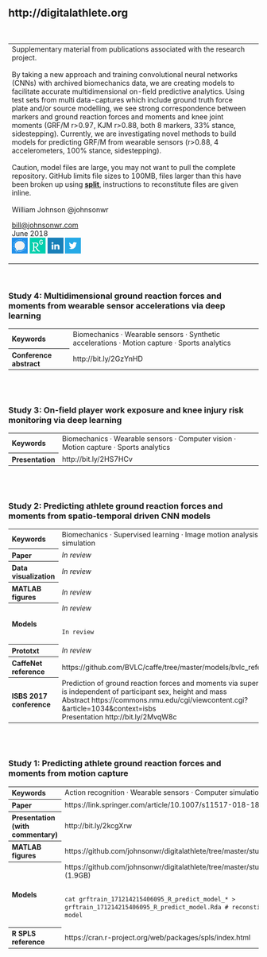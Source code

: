 <!---
  ---
  --- 1. Filename, Creation-Date
  ---      digitalathlete/README.md, 22may2018
  ---
  --- 2. Original-Author, Email-Address
  ---      Copyright (c) MMXVIII
  ---      William JOHNSON, bill@johnsonwr.com
  ---
  --- 3. Last-Updated-By, Email-Address
  ---      William JOHNSON, bill@johnsonwr.com
  ---
  --- 4. Notes
  ---      GitHub index to supplementary material from publications associated with the research project
  ---
  ---      https://github.com/johnsonwr/digitalathlete
  ---      https://guides.github.com/features/mastering-markdown/
  ---      https://github.com/adam-p/markdown-here/wiki/Markdown-Cheatsheet
  ---
  ---      &#183; middle dot (LaTeX \cdot)
  ---
  --- 5. Modification-History
  ---      Build Author Date      Change
  ---      a35   wrj    26may2018 alpha release
  --->

<h2>http://digitalathlete.org</h2>
<br>



<table cellpadding=0 cellspacing=0>
<tr>
<td width=500>
Supplementary material from publications associated with the research project.<br>
<br>
By taking a new approach and training convolutional neural networks (CNNs) with archived biomechanics data, we are creating models to facilitate accurate multidimensional on-field predictive analytics. Using test sets from multi data-captures which include ground truth force plate and/or source modelling, we see strong correspondence between markers and ground reaction forces and moments and knee joint moments (GRF/M r>0.97, KJM r>0.88, both 8 markers, 33% stance, sidestepping). Currently, we are investigating novel methods to build models for predicting GRF/M from wearable sensors (r>0.88, 4 accelerometers, 100% stance, sidestepping).<br>
<br>
Caution, model files are large, you may not want to pull the complete repository. GitHub limits file sizes to 100MB, files larger than this have been broken up using <a  href="http://manpages.ubuntu.com/manpages/trusty/man1/split.1.html" target="_blank"><b>split</b></a>, instructions to reconstitute files are given inline.<br>
<br>
William Johnson @johnsonwr<br>

bill@johnsonwr.com<br>
June 2018<br>
<a href="https://signal.org" target="_TOP" title="Signal"><img src="_readme/Signal_Blue_Icon_32x32.format_png.resize_32x32.png" width="32" height="32" style="border: 0px;"></a>
<a href="https://www.researchgate.net/profile/William_Johnson54" target="_TOP" title="ResearchGate"><img src="_readme/rg_32x32.format_png.resize_32x32.png" width="32" height="32" style="border: 0px;"></a>
<a href="http://au.linkedin.com/in/johnsonwr" target="_TOP" title="LinkedIn"><img src="_readme/linkedin.png" width="32" height="32" style="border: 0px;"></a>
<a href="twitter.com/billjohnsonuwa" target="_TOP" title="Twitter"><img src="_readme/twitter.png" width="32" height="32" style="border: 0px;"></a>
</td>
<td>
<img src="_readme/grftrain_180613080625121c25.png" width="400" height="434" style="border: 0px;">
</td>
</tr>
</table>

<br>
<h3>Study 4: Multidimensional ground reaction forces and moments from wearable sensor accelerations via deep learning</h3>
<table>
<tr><th align="left">Keywords</th><td align="left">Biomechanics &#183; Wearable sensors &#183; Synthetic accelerations &#183; Motion capture &#183; Sports analytics</td></tr>
<tr><th align="left">Conference abstract</th><td align="left">http://bit.ly/2GzYnHD</td></tr>
</table><br>

<br>
<h3>Study 3: On-field player work exposure and knee injury risk monitoring via deep learning</h3>
<table>
<tr><th align="left">Keywords</th><td align="left">Biomechanics &#183; Wearable sensors &#183; Computer vision &#183; Motion capture &#183; Sports analytics</td></tr>
<tr><th align="left">Presentation</th><td align="left">http://bit.ly/2HS7HCv</td></tr>
</table><br>

<br>
<h3>Study 2: Predicting athlete ground reaction forces and moments from spatio-temporal driven CNN models</h3>
<table>
<tr><th align="left">Keywords</th><td align="left">Biomechanics &#183; Supervised learning &#183; Image motion analysis &#183; Computer simulation</td></tr>
<tr><th align="left">Paper</th><td align="left"><i>In review</i></td></tr>
<tr><th align="left">Data visualization</th><td align="left"><i>In review</i></td></tr>
<tr><th align="left">MATLAB figures</th><td align="left"><i>In review</i></td></tr>
<tr><th align="left">Models</th><td align="left"><i>In review</i><br><br>

```
In review
```

</td></tr>
<tr><th align="left">Prototxt</th><td align="left"><i>In review</i></td></tr>
<tr><th align="left">CaffeNet reference</th><td align="left">https://github.com/BVLC/caffe/tree/master/models/bvlc_reference_caffenet</td></tr>
<tr><th align="left">ISBS 2017<br>conference</th><td align="left">Prediction of ground reaction forces and moments via supervised learning is independent of participant sex, height and mass<br>
Abstract https://commons.nmu.edu/cgi/viewcontent.cgi?&article=1034&context=isbs<br>
Presentation http://bit.ly/2MvqW8c<br></td></tr>
</table><br>

<br>
<h3>Study 1: Predicting athlete ground reaction forces and moments from motion capture</h3>
<table>
<tr><th align="left">Keywords</th><td align="left">Action recognition &#183; Wearable sensors &#183; Computer simulation</td></tr>
<tr><th align="left">Paper</th><td align="left">https://link.springer.com/article/10.1007/s11517-018-1802-7</td></tr>
<tr><th align="left">Presentation (with commentary)</th><td align="left">http://bit.ly/2kcgXrw</td></tr>
<tr><th align="left">MATLAB figures</th><td align="left">https://github.com/johnsonwr/digitalathlete/tree/master/study1/figures</td></tr>
<tr><th align="left">Models</th><td align="left">https://github.com/johnsonwr/digitalathlete/tree/master/study1/models (1.9GB)<br><br>
  
```
cat grftrain_171214215406095_R_predict_model_* > grftrain_171214215406095_R_predict_model.Rda # reconstitute R model
```
  
</td></tr>
<tr><th align="left">R SPLS reference</th><td align="left">https://cran.r-project.org/web/packages/spls/index.html</td></tr>
</table><br>
